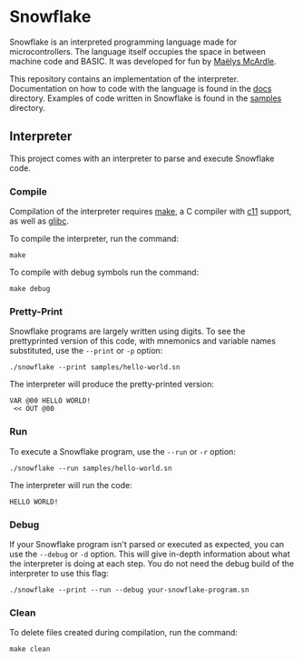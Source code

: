 # Snowflake

Snowflake is an interpreted programming language made for microcontrollers. The language itself
occupies the space in between machine code and BASIC. It was developed for fun by [Maëlys McArdle][1].

This repository contains an implementation of the interpreter. Documentation on how to 
code with the language is found in the [docs][2] directory. Examples of code written in
Snowflake is found in the [samples][3] directory.

[1]: https://www.maelys.bio/
[2]: docs/
[3]: samples/

## Interpreter

This project comes with an interpreter to parse and execute Snowflake code.

### Compile

Compilation of the interpreter requires [make][4], a C compiler with [c11][5] support, as well as [glibc][6].

To compile the interpreter, run the command:
```
make
```

To compile with debug symbols run the command:
```
make debug
```

[4]: https://en.wikipedia.org/wiki/Make_(software)
[5]: https://en.wikipedia.org/wiki/C11_(C_standard_revision)
[6]: https://en.wikipedia.org/wiki/GNU_C_Library

### Pretty-Print

Snowflake programs are largely written using digits. To see the prettyprinted version of this code,
with mnemonics and variable names substituted, use the `--print` or `-p` option:

```
./snowflake --print samples/hello-world.sn
```

The interpreter will produce the pretty-printed version:

```
VAR @00 HELLO WORLD!
 << OUT @00
```

### Run

To execute a Snowflake program, use the `--run` or `-r` option:

```
./snowflake --run samples/hello-world.sn
```

The interpreter will run the code:

```
HELLO WORLD!
```

### Debug

If your Snowflake program isn't parsed or executed as expected, you can use
the `--debug` or `-d` option. This will give in-depth information about what 
the interpreter is doing at each step. You do not need the debug build of 
the interpreter to use this flag:

```
./snowflake --print --run --debug your-snowflake-program.sn
```

### Clean

To delete files created during compilation, run the command:
```
make clean
```

